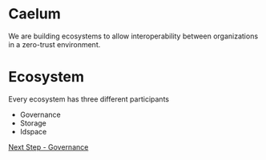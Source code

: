 # Caelum

We are building ecosystems to allow interoperability between organizations in a zero-trust environment.

# Ecosystem
Every ecosystem has three different participants

- Governance
- Storage
- Idspace

[Next Step - Governance](playground/docs/governance.md)
